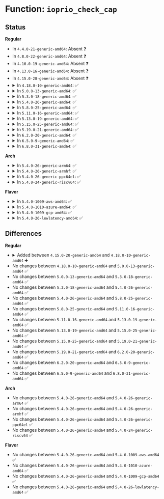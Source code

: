 # Function: <code>ioprio_check_cap</code>

## Status
<b>Regular</b>
<ul>
<li>
In <code>4.4.0-21-generic-amd64</code>: Absent ❓
</li>
<li>
In <code>4.8.0-22-generic-amd64</code>: Absent ❓
</li>
<li>
In <code>4.10.0-19-generic-amd64</code>: Absent ❓
</li>
<li>
In <code>4.13.0-16-generic-amd64</code>: Absent ❓
</li>
<li>
In <code>4.15.0-20-generic-amd64</code>: Absent ❓
</li>
<li>
<details>
<summary>In <code>4.18.0-10-generic-amd64</code>: ✅</summary>

```c
int ioprio_check_cap(int ioprio)
```

```json
{
  "name": "ioprio_check_cap",
  "collision_type": "Unique Global",
  "inline_type": "No",
  "funcs": [
    {
      "addr": 18446744071583672144,
      "name": "ioprio_check_cap",
      "external": true,
      "loc": "block/ioprio.c:64",
      "file": "block/ioprio.c",
      "inline": "seen, unknown",
      "caller_inline": [],
      "caller_func": [
        "fs/aio.c:aio_prep_rw",
        "block/ioprio.c:__ia32_sys_ioprio_set",
        "block/ioprio.c:__x64_sys_ioprio_set"
      ]
    }
  ],
  "symbols": [
    {
      "addr": 18446744071583672144,
      "name": "ioprio_check_cap",
      "section": ".text",
      "bind": "STB_GLOBAL",
      "size": 98
    }
  ]
}
```
</details>
</li>
<li>
<details>
<summary>In <code>5.0.0-13-generic-amd64</code>: ✅</summary>

```c
int ioprio_check_cap(int ioprio)
```

```json
{
  "name": "ioprio_check_cap",
  "collision_type": "Unique Global",
  "inline_type": "No",
  "funcs": [
    {
      "addr": 18446744071583779424,
      "name": "ioprio_check_cap",
      "external": true,
      "loc": "block/ioprio.c:64",
      "file": "block/ioprio.c",
      "inline": "seen, unknown",
      "caller_inline": [],
      "caller_func": [
        "fs/aio.c:aio_prep_rw",
        "block/ioprio.c:__ia32_sys_ioprio_set",
        "block/ioprio.c:__x64_sys_ioprio_set"
      ]
    }
  ],
  "symbols": [
    {
      "addr": 18446744071583779424,
      "name": "ioprio_check_cap",
      "section": ".text",
      "bind": "STB_GLOBAL",
      "size": 98
    }
  ]
}
```
</details>
</li>
<li>
<details>
<summary>In <code>5.3.0-18-generic-amd64</code>: ✅</summary>

```c
int ioprio_check_cap(int ioprio)
```

```json
{
  "name": "ioprio_check_cap",
  "collision_type": "Unique Global",
  "inline_type": "No",
  "funcs": [
    {
      "addr": 18446744071583969184,
      "name": "ioprio_check_cap",
      "external": true,
      "loc": "block/ioprio.c:65",
      "file": "block/ioprio.c",
      "inline": "seen, unknown",
      "caller_inline": [],
      "caller_func": [
        "fs/aio.c:aio_prep_rw",
        "fs/io_uring.c:io_prep_rw",
        "block/ioprio.c:__ia32_sys_ioprio_set",
        "block/ioprio.c:__x64_sys_ioprio_set"
      ]
    }
  ],
  "symbols": [
    {
      "addr": 18446744071583969184,
      "name": "ioprio_check_cap",
      "section": ".text",
      "bind": "STB_GLOBAL",
      "size": 97
    }
  ]
}
```
</details>
</li>
<li>
<details>
<summary>In <code>5.4.0-26-generic-amd64</code>: ✅</summary>

```c
int ioprio_check_cap(int ioprio)
```

```json
{
  "name": "ioprio_check_cap",
  "collision_type": "Unique Global",
  "inline_type": "No",
  "funcs": [
    {
      "addr": 18446744071584072544,
      "name": "ioprio_check_cap",
      "external": true,
      "loc": "block/ioprio.c:65",
      "file": "block/ioprio.c",
      "inline": "seen, unknown",
      "caller_inline": [],
      "caller_func": [
        "fs/aio.c:aio_prep_rw",
        "fs/io_uring.c:io_prep_rw",
        "block/ioprio.c:__ia32_sys_ioprio_set",
        "block/ioprio.c:__x64_sys_ioprio_set"
      ]
    }
  ],
  "symbols": [
    {
      "addr": 18446744071584072544,
      "name": "ioprio_check_cap",
      "section": ".text",
      "bind": "STB_GLOBAL",
      "size": 97
    }
  ]
}
```
</details>
</li>
<li>
<details>
<summary>In <code>5.8.0-25-generic-amd64</code>: ✅</summary>

```c
int ioprio_check_cap(int ioprio)
```

```json
{
  "name": "ioprio_check_cap",
  "collision_type": "Unique Global",
  "inline_type": "No",
  "funcs": [
    {
      "addr": 18446744071584464224,
      "name": "ioprio_check_cap",
      "external": true,
      "loc": "block/ioprio.c:65",
      "file": "block/ioprio.c",
      "inline": "seen, unknown",
      "caller_inline": [],
      "caller_func": [
        "fs/aio.c:aio_prep_rw",
        "fs/io_uring.c:io_prep_rw",
        "block/ioprio.c:__do_sys_ioprio_set"
      ]
    }
  ],
  "symbols": [
    {
      "addr": 18446744071584464224,
      "name": "ioprio_check_cap",
      "section": ".text",
      "bind": "STB_GLOBAL",
      "size": 103
    }
  ]
}
```
</details>
</li>
<li>
<details>
<summary>In <code>5.11.0-16-generic-amd64</code>: ✅</summary>

```c
int ioprio_check_cap(int ioprio)
```

```json
{
  "name": "ioprio_check_cap",
  "collision_type": "Unique Global",
  "inline_type": "No",
  "funcs": [
    {
      "addr": 18446744071584579248,
      "name": "ioprio_check_cap",
      "external": true,
      "loc": "block/ioprio.c:65",
      "file": "block/ioprio.c",
      "inline": "seen, unknown",
      "caller_inline": [],
      "caller_func": [
        "fs/aio.c:aio_prep_rw",
        "fs/io_uring.c:io_prep_rw",
        "block/ioprio.c:__do_sys_ioprio_set"
      ]
    }
  ],
  "symbols": [
    {
      "addr": 18446744071584579248,
      "name": "ioprio_check_cap",
      "section": ".text",
      "bind": "STB_GLOBAL",
      "size": 115
    }
  ]
}
```
</details>
</li>
<li>
<details>
<summary>In <code>5.13.0-19-generic-amd64</code>: ✅</summary>

```c
int ioprio_check_cap(int ioprio)
```

```json
{
  "name": "ioprio_check_cap",
  "collision_type": "Unique Global",
  "inline_type": "No",
  "funcs": [
    {
      "addr": 18446744071584611312,
      "name": "ioprio_check_cap",
      "external": true,
      "loc": "block/ioprio.c:65",
      "file": "block/ioprio.c",
      "inline": "seen, unknown",
      "caller_inline": [],
      "caller_func": [
        "fs/aio.c:aio_prep_rw",
        "fs/io_uring.c:io_prep_rw",
        "block/ioprio.c:__do_sys_ioprio_set"
      ]
    }
  ],
  "symbols": [
    {
      "addr": 18446744071584611312,
      "name": "ioprio_check_cap",
      "section": ".text",
      "bind": "STB_GLOBAL",
      "size": 115
    }
  ]
}
```
</details>
</li>
<li>
<details>
<summary>In <code>5.15.0-25-generic-amd64</code>: ✅</summary>

```c
int ioprio_check_cap(int ioprio)
```

```json
{
  "name": "ioprio_check_cap",
  "collision_type": "Unique Global",
  "inline_type": "No",
  "funcs": [
    {
      "addr": 18446744071585025744,
      "name": "ioprio_check_cap",
      "external": true,
      "loc": "block/ioprio.c:65",
      "file": "block/ioprio.c",
      "inline": "seen, unknown",
      "caller_inline": [],
      "caller_func": [
        "fs/aio.c:aio_prep_rw",
        "fs/io_uring.c:io_prep_rw",
        "block/ioprio.c:__do_sys_ioprio_set"
      ]
    }
  ],
  "symbols": [
    {
      "addr": 18446744071585025744,
      "name": "ioprio_check_cap",
      "section": ".text",
      "bind": "STB_GLOBAL",
      "size": 122
    }
  ]
}
```
</details>
</li>
<li>
<details>
<summary>In <code>5.19.0-21-generic-amd64</code>: ✅</summary>

```c
int ioprio_check_cap(int ioprio)
```

```json
{
  "name": "ioprio_check_cap",
  "collision_type": "Unique Global",
  "inline_type": "No",
  "funcs": [
    {
      "addr": 18446744071585742656,
      "name": "ioprio_check_cap",
      "external": true,
      "loc": "block/ioprio.c:33",
      "file": "block/ioprio.c",
      "inline": "seen, unknown",
      "caller_inline": [],
      "caller_func": [
        "fs/aio.c:aio_prep_rw",
        "block/ioprio.c:__do_sys_ioprio_set",
        "io_uring/io_uring.c:io_prep_rw"
      ]
    }
  ],
  "symbols": [
    {
      "addr": 18446744071585742656,
      "name": "ioprio_check_cap",
      "section": ".text",
      "bind": "STB_GLOBAL",
      "size": 118
    }
  ]
}
```
</details>
</li>
<li>
<details>
<summary>In <code>6.2.0-20-generic-amd64</code>: ✅</summary>

```c
int ioprio_check_cap(int ioprio)
```

```json
{
  "name": "ioprio_check_cap",
  "collision_type": "Unique Global",
  "inline_type": "No",
  "funcs": [
    {
      "addr": 18446744071586524944,
      "name": "ioprio_check_cap",
      "external": true,
      "loc": "block/ioprio.c:33",
      "file": "block/ioprio.c",
      "inline": "seen, unknown",
      "caller_inline": [],
      "caller_func": [
        "fs/aio.c:aio_prep_rw",
        "block/ioprio.c:__do_sys_ioprio_set",
        "io_uring/rw.c:io_prep_rw"
      ]
    }
  ],
  "symbols": [
    {
      "addr": 18446744071586524944,
      "name": "ioprio_check_cap",
      "section": ".text",
      "bind": "STB_GLOBAL",
      "size": 118
    }
  ]
}
```
</details>
</li>
<li>
<details>
<summary>In <code>6.5.0-9-generic-amd64</code>: ✅</summary>

```c
int ioprio_check_cap(int ioprio)
```

```json
{
  "name": "ioprio_check_cap",
  "collision_type": "Unique Global",
  "inline_type": "No",
  "funcs": [
    {
      "addr": 18446744071586771168,
      "name": "ioprio_check_cap",
      "external": true,
      "loc": "block/ioprio.c:33",
      "file": "block/ioprio.c",
      "inline": "seen, unknown",
      "caller_inline": [],
      "caller_func": [
        "fs/aio.c:aio_prep_rw",
        "block/ioprio.c:__do_sys_ioprio_set",
        "io_uring/rw.c:io_prep_rw"
      ]
    }
  ],
  "symbols": [
    {
      "addr": 18446744071586771168,
      "name": "ioprio_check_cap",
      "section": ".text",
      "bind": "STB_GLOBAL",
      "size": 125
    }
  ]
}
```
</details>
</li>
<li>
<details>
<summary>In <code>6.8.0-31-generic-amd64</code>: ✅</summary>

```c
int ioprio_check_cap(int ioprio)
```

```json
{
  "name": "ioprio_check_cap",
  "collision_type": "Unique Global",
  "inline_type": "No",
  "funcs": [
    {
      "addr": 18446744071587043776,
      "name": "ioprio_check_cap",
      "external": true,
      "loc": "block/ioprio.c:33",
      "file": "block/ioprio.c",
      "inline": "seen, unknown",
      "caller_inline": [],
      "caller_func": [
        "fs/aio.c:aio_prep_rw",
        "block/ioprio.c:__do_sys_ioprio_set",
        "io_uring/rw.c:io_prep_rw"
      ]
    }
  ],
  "symbols": [
    {
      "addr": 18446744071587043776,
      "name": "ioprio_check_cap",
      "section": ".text",
      "bind": "STB_GLOBAL",
      "size": 125
    }
  ]
}
```
</details>
</li>
</ul>
<b>Arch</b>
<ul>
<li>
<details>
<summary>In <code>5.4.0-26-generic-arm64</code>: ✅</summary>

```c
int ioprio_check_cap(int ioprio)
```

```json
{
  "name": "ioprio_check_cap",
  "collision_type": "Unique Global",
  "inline_type": "No",
  "funcs": [
    {
      "addr": 18446603336495915208,
      "name": "ioprio_check_cap",
      "external": true,
      "loc": "block/ioprio.c:65",
      "file": "block/ioprio.c",
      "inline": "seen, unknown",
      "caller_inline": [],
      "caller_func": [
        "fs/aio.c:aio_prep_rw",
        "block/ioprio.c:__arm64_sys_ioprio_set"
      ]
    }
  ],
  "symbols": [
    {
      "addr": 18446603336495915208,
      "name": "ioprio_check_cap",
      "section": ".text",
      "bind": "STB_GLOBAL",
      "size": 136
    }
  ]
}
```
</details>
</li>
<li>
<details>
<summary>In <code>5.4.0-26-generic-armhf</code>: ✅</summary>

```c
int ioprio_check_cap(int ioprio)
```

```json
{
  "name": "ioprio_check_cap",
  "collision_type": "Unique Global",
  "inline_type": "No",
  "funcs": [
    {
      "addr": 3229256872,
      "name": "ioprio_check_cap",
      "external": true,
      "loc": "block/ioprio.c:65",
      "file": "block/ioprio.c",
      "inline": "seen, unknown",
      "caller_inline": [],
      "caller_func": [
        "fs/aio.c:aio_prep_rw",
        "fs/io_uring.c:io_prep_rw",
        "block/ioprio.c:__se_sys_ioprio_set"
      ]
    }
  ],
  "symbols": [
    {
      "addr": 3229256872,
      "name": "ioprio_check_cap",
      "section": ".text",
      "bind": "STB_GLOBAL",
      "size": 116
    }
  ]
}
```
</details>
</li>
<li>
<details>
<summary>In <code>5.4.0-26-generic-ppc64el</code>: ✅</summary>

```c
int ioprio_check_cap(int ioprio)
```

```json
{
  "name": "ioprio_check_cap",
  "collision_type": "Unique Global",
  "inline_type": "No",
  "funcs": [
    {
      "addr": 13835058055290125504,
      "name": "ioprio_check_cap",
      "external": true,
      "loc": "block/ioprio.c:65",
      "file": "block/ioprio.c",
      "inline": "seen, unknown",
      "caller_inline": [],
      "caller_func": [
        "fs/aio.c:aio_prep_rw",
        "block/ioprio.c:__se_sys_ioprio_set"
      ]
    }
  ],
  "symbols": [
    {
      "addr": 13835058055290125504,
      "name": "ioprio_check_cap",
      "section": ".text",
      "bind": "STB_GLOBAL",
      "size": 192
    }
  ]
}
```
</details>
</li>
<li>
<details>
<summary>In <code>5.4.0-24-generic-riscv64</code>: ✅</summary>

```c
int ioprio_check_cap(int ioprio)
```

```json
{
  "name": "ioprio_check_cap",
  "collision_type": "Unique Global",
  "inline_type": "No",
  "funcs": [
    {
      "addr": 18446743936275027920,
      "name": "ioprio_check_cap",
      "external": true,
      "loc": "block/ioprio.c:65",
      "file": "block/ioprio.c",
      "inline": "seen, unknown",
      "caller_inline": [],
      "caller_func": [
        "fs/aio.c:aio_prep_rw",
        "block/ioprio.c:__se_sys_ioprio_set"
      ]
    }
  ],
  "symbols": [
    {
      "addr": 18446743936275027920,
      "name": "ioprio_check_cap",
      "section": ".text",
      "bind": "STB_GLOBAL",
      "size": 102
    }
  ]
}
```
</details>
</li>
</ul>
<b>Flavor</b>
<ul>
<li>
<details>
<summary>In <code>5.4.0-1009-aws-amd64</code>: ✅</summary>

```c
int ioprio_check_cap(int ioprio)
```

```json
{
  "name": "ioprio_check_cap",
  "collision_type": "Unique Global",
  "inline_type": "No",
  "funcs": [
    {
      "addr": 18446744071584041280,
      "name": "ioprio_check_cap",
      "external": true,
      "loc": "block/ioprio.c:65",
      "file": "block/ioprio.c",
      "inline": "seen, unknown",
      "caller_inline": [],
      "caller_func": [
        "fs/aio.c:aio_prep_rw",
        "fs/io_uring.c:io_prep_rw",
        "block/ioprio.c:__ia32_sys_ioprio_set",
        "block/ioprio.c:__x64_sys_ioprio_set"
      ]
    }
  ],
  "symbols": [
    {
      "addr": 18446744071584041280,
      "name": "ioprio_check_cap",
      "section": ".text",
      "bind": "STB_GLOBAL",
      "size": 97
    }
  ]
}
```
</details>
</li>
<li>
<details>
<summary>In <code>5.4.0-1010-azure-amd64</code>: ✅</summary>

```c
int ioprio_check_cap(int ioprio)
```

```json
{
  "name": "ioprio_check_cap",
  "collision_type": "Unique Global",
  "inline_type": "No",
  "funcs": [
    {
      "addr": 18446744071583977040,
      "name": "ioprio_check_cap",
      "external": true,
      "loc": "block/ioprio.c:65",
      "file": "block/ioprio.c",
      "inline": "seen, unknown",
      "caller_inline": [],
      "caller_func": [
        "fs/aio.c:aio_prep_rw",
        "fs/io_uring.c:io_prep_rw",
        "block/ioprio.c:__ia32_sys_ioprio_set",
        "block/ioprio.c:__x64_sys_ioprio_set"
      ]
    }
  ],
  "symbols": [
    {
      "addr": 18446744071583977040,
      "name": "ioprio_check_cap",
      "section": ".text",
      "bind": "STB_GLOBAL",
      "size": 97
    }
  ]
}
```
</details>
</li>
<li>
<details>
<summary>In <code>5.4.0-1009-gcp-amd64</code>: ✅</summary>

```c
int ioprio_check_cap(int ioprio)
```

```json
{
  "name": "ioprio_check_cap",
  "collision_type": "Unique Global",
  "inline_type": "No",
  "funcs": [
    {
      "addr": 18446744071584025040,
      "name": "ioprio_check_cap",
      "external": true,
      "loc": "block/ioprio.c:65",
      "file": "block/ioprio.c",
      "inline": "seen, unknown",
      "caller_inline": [],
      "caller_func": [
        "fs/aio.c:aio_prep_rw",
        "fs/io_uring.c:io_prep_rw",
        "block/ioprio.c:__ia32_sys_ioprio_set",
        "block/ioprio.c:__x64_sys_ioprio_set"
      ]
    }
  ],
  "symbols": [
    {
      "addr": 18446744071584025040,
      "name": "ioprio_check_cap",
      "section": ".text",
      "bind": "STB_GLOBAL",
      "size": 97
    }
  ]
}
```
</details>
</li>
<li>
<details>
<summary>In <code>5.4.0-26-lowlatency-amd64</code>: ✅</summary>

```c
int ioprio_check_cap(int ioprio)
```

```json
{
  "name": "ioprio_check_cap",
  "collision_type": "Unique Global",
  "inline_type": "No",
  "funcs": [
    {
      "addr": 18446744071584127600,
      "name": "ioprio_check_cap",
      "external": true,
      "loc": "block/ioprio.c:65",
      "file": "block/ioprio.c",
      "inline": "seen, unknown",
      "caller_inline": [],
      "caller_func": [
        "fs/aio.c:aio_prep_rw",
        "fs/io_uring.c:io_prep_rw",
        "block/ioprio.c:__ia32_sys_ioprio_set",
        "block/ioprio.c:__x64_sys_ioprio_set"
      ]
    }
  ],
  "symbols": [
    {
      "addr": 18446744071584127600,
      "name": "ioprio_check_cap",
      "section": ".text",
      "bind": "STB_GLOBAL",
      "size": 97
    }
  ]
}
```
</details>
</li>
</ul>

## Differences
<b>Regular</b>
<ul>
<li>
<details>
<summary>Added between <code>4.15.0-20-generic-amd64</code> and <code>4.18.0-10-generic-amd64</code> ➕</summary>

```c
int ioprio_check_cap(int ioprio)
```
</details>
</li>
<li>
No changes between <code>4.18.0-10-generic-amd64</code> and <code>5.0.0-13-generic-amd64</code> ✅
</li>
<li>
No changes between <code>5.0.0-13-generic-amd64</code> and <code>5.3.0-18-generic-amd64</code> ✅
</li>
<li>
No changes between <code>5.3.0-18-generic-amd64</code> and <code>5.4.0-26-generic-amd64</code> ✅
</li>
<li>
No changes between <code>5.4.0-26-generic-amd64</code> and <code>5.8.0-25-generic-amd64</code> ✅
</li>
<li>
No changes between <code>5.8.0-25-generic-amd64</code> and <code>5.11.0-16-generic-amd64</code> ✅
</li>
<li>
No changes between <code>5.11.0-16-generic-amd64</code> and <code>5.13.0-19-generic-amd64</code> ✅
</li>
<li>
No changes between <code>5.13.0-19-generic-amd64</code> and <code>5.15.0-25-generic-amd64</code> ✅
</li>
<li>
No changes between <code>5.15.0-25-generic-amd64</code> and <code>5.19.0-21-generic-amd64</code> ✅
</li>
<li>
No changes between <code>5.19.0-21-generic-amd64</code> and <code>6.2.0-20-generic-amd64</code> ✅
</li>
<li>
No changes between <code>6.2.0-20-generic-amd64</code> and <code>6.5.0-9-generic-amd64</code> ✅
</li>
<li>
No changes between <code>6.5.0-9-generic-amd64</code> and <code>6.8.0-31-generic-amd64</code> ✅
</li>
</ul>
<b>Arch</b>
<ul>
<li>
No changes between <code>5.4.0-26-generic-amd64</code> and <code>5.4.0-26-generic-arm64</code> ✅
</li>
<li>
No changes between <code>5.4.0-26-generic-amd64</code> and <code>5.4.0-26-generic-armhf</code> ✅
</li>
<li>
No changes between <code>5.4.0-26-generic-amd64</code> and <code>5.4.0-26-generic-ppc64el</code> ✅
</li>
<li>
No changes between <code>5.4.0-26-generic-amd64</code> and <code>5.4.0-24-generic-riscv64</code> ✅
</li>
</ul>
<b>Flavor</b>
<ul>
<li>
No changes between <code>5.4.0-26-generic-amd64</code> and <code>5.4.0-1009-aws-amd64</code> ✅
</li>
<li>
No changes between <code>5.4.0-26-generic-amd64</code> and <code>5.4.0-1010-azure-amd64</code> ✅
</li>
<li>
No changes between <code>5.4.0-26-generic-amd64</code> and <code>5.4.0-1009-gcp-amd64</code> ✅
</li>
<li>
No changes between <code>5.4.0-26-generic-amd64</code> and <code>5.4.0-26-lowlatency-amd64</code> ✅
</li>
</ul>
